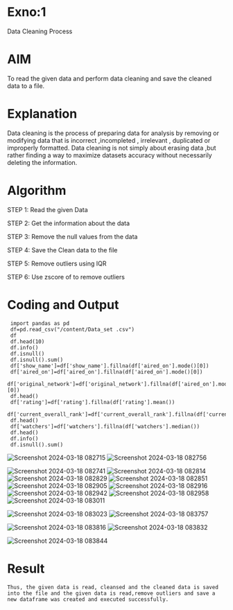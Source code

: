 # Exno:1
Data Cleaning Process

# AIM
To read the given data and perform data cleaning and save the cleaned data to a file.

# Explanation
Data cleaning is the process of preparing data for analysis by removing or modifying data that is incorrect ,incompleted , irrelevant , duplicated or improperly formatted. Data cleaning is not simply about erasing data ,but rather finding a way to maximize datasets accuracy without necessarily deleting the information.

# Algorithm
STEP 1: Read the given Data

STEP 2: Get the information about the data

STEP 3: Remove the null values from the data

STEP 4: Save the Clean data to the file

STEP 5: Remove outliers using IQR

STEP 6: Use zscore of to remove outliers

# Coding and Output
```
 import pandas as pd
 df=pd.read_csv("/content/Data_set .csv")
 df
 df.head(10)
 df.info()
 df.isnull()
 df.isnull().sum()
 df['show_name']=df['show_name'].fillna(df['aired_on'].mode()[0])
 df['aired_on']=df['aired_on'].fillna(df['aired_on'].mode()[0])
 df['original_network']=df['original_network'].fillna(df['aired_on'].mode()[0])
 df.head()
 df['rating']=df['rating'].fillna(df['rating'].mean())
 df['current_overall_rank']=df['current_overall_rank'].fillna(df['current_overall_rank'].mean
 df.head()
 df['watchers']=df['watchers'].fillna(df['watchers'].median())
 df.head()
 df.info()
 df.isnull().sum()
```
 ![Screenshot 2024-03-18 082715](https://github.com/JAIGANESHVETRISELVAN/exno1/assets/133752156/4994a8e6-b39a-4b10-882c-cdf080ff86d9)
 ![Screenshot 2024-03-18 082756](https://github.com/JAIGANESHVETRISELVAN/exno1/assets/133752156/cc1c0b3a-d125-4fd0-b310-64c6a2bb89e2)

![Screenshot 2024-03-18 082741](https://github.com/JAIGANESHVETRISELVAN/exno1/assets/133752156/607c8a40-38e1-4c96-8dc3-3821b39d6416)
![Screenshot 2024-03-18 082814](https://github.com/JAIGANESHVETRISELVAN/exno1/assets/133752156/f2c445ba-15ef-4673-960c-f593960ca016)
![Screenshot 2024-03-18 082829](https://github.com/JAIGANESHVETRISELVAN/exno1/assets/133752156/b498b1a3-ffe2-4573-87ea-67190202ca96)
![Screenshot 2024-03-18 082851](https://github.com/JAIGANESHVETRISELVAN/exno1/assets/133752156/d12d2252-95f5-4901-a8ab-52b4fd0f1eaf)
![Screenshot 2024-03-18 082905](https://github.com/JAIGANESHVETRISELVAN/exno1/assets/133752156/180401aa-d499-4d5a-8deb-9c71a2176d2b)
![Screenshot 2024-03-18 082916](https://github.com/JAIGANESHVETRISELVAN/exno1/assets/133752156/b18a0c08-f09b-4a6d-9801-27523b852e35)
![Screenshot 2024-03-18 082942](https://github.com/JAIGANESHVETRISELVAN/exno1/assets/133752156/a003ca45-c618-41f5-9cc9-7557212031be)
![Screenshot 2024-03-18 082958](https://github.com/JAIGANESHVETRISELVAN/exno1/assets/133752156/d4b8e7de-03d4-4e65-a663-bab2f29a571f)
![Screenshot 2024-03-18 083011](https://github.com/JAIGANESHVETRISELVAN/exno1/assets/133752156/662fce93-1c95-4898-a0cc-678e97bd216a)

![Screenshot 2024-03-18 083023](https://github.com/JAIGANESHVETRISELVAN/exno1/assets/133752156/6524ff18-f17a-49f3-bcf8-ea22258834c3)
![Screenshot 2024-03-18 083757](https://github.com/JAIGANESHVETRISELVAN/exno1/assets/133752156/f138df42-5ac2-499a-a44a-abbbcbf03bbf)

![Screenshot 2024-03-18 083816](https://github.com/JAIGANESHVETRISELVAN/exno1/assets/133752156/301771e3-1e99-4cfd-af1a-f37483addff8)
![Screenshot 2024-03-18 083832](https://github.com/JAIGANESHVETRISELVAN/exno1/assets/133752156/3278ff56-2715-492c-a3ac-15ce847f294b)

![Screenshot 2024-03-18 083844](https://github.com/JAIGANESHVETRISELVAN/exno1/assets/133752156/3c0f4daa-bea5-46e9-975b-2171150d1cc9)

# Result
```
Thus, the given data is read, cleansed and the cleaned data is saved into the file and the given data is read,remove outliers and save a new dataframe was created and executed successfully.
```
